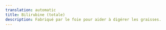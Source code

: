 ```yaml
---
translation: automatic
title: Bilirubine (totale)
description: Fabriqué par le foie pour aider à digérer les graisses.
---
```

